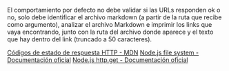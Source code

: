 El comportamiento por defecto no debe validar si las URLs responden ok o no,
solo debe identificar el archivo markdown (a partir de la ruta que recibe como
argumento), analizar el archivo Markdown e imprimir los links que vaya
encontrando, junto con la ruta del archivo donde aparece y el texto
que hay dentro del link (truncado a 50 caracteres).

[Códigos de estado de respuesta HTTP - MDN](https://developer.mozilla.org/es/docs/Web/HTTP/Status)
[Node.js file system - Documentación oficial](https://nodejs.org/api/fs.html)
[Node.js http.get - Documentación oficial](https://nodejs.org/api/http.html#http_http_get_options_callback)